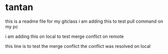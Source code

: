 # tantan
this is a readme file for my gitclass
i am adding this to test pull command on my pc

i am adding this on local to test merge conflict on remote

this line is to test the merge conflict
 the conflict was resolved on local
